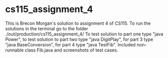 # cs115_assignment_4
This is Brecon Morgan's solution to assignment 4 of CS115.
To run the solutions in the terminal go to the folder ./out/production/cs115_assignment_4/
To test solution to part one type "java Power", to test solution 
to part two type "java DigitPlay", for part 3 type "java BaseConversion", for part 4 type "java TestFib".
Included non-runnable class Fib.java and screenshots of test cases.